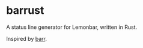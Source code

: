 # barrust

A status line generator for Lemonbar, written in Rust.

Inspired by [barr](https://github.com/OkayDave/barr).
